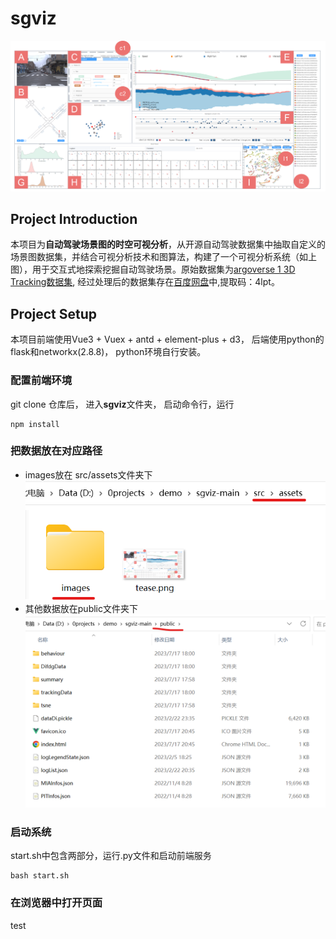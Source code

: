 # sgviz
![tease](https://github.com/TingLiu1024/sgviz/blob/main/src/assets/tease.png)

## Project Introduction
本项目为**自动驾驶场景图的时空可视分析**，从开源自动驾驶数据集中抽取自定义的场景图数据集，并结合可视分析技术和图算法，构建了一个可视分析系统（如上图），用于交互式地探索挖掘自动驾驶场景。原始数据集为[argoverse 1 3D Tracking数据集](https://www.argoverse.org/av1.html#tracking-link), 经过处理后的数据集存在[百度网盘](https://pan.baidu.com/s/1Qzw74BwFClX73PKSowm_dw 
)中,提取码：4lpt。

## Project Setup
本项目前端使用Vue3 + Vuex + antd + element-plus + d3， 后端使用python的flask和networkx(2.8.8)， python环境自行安装。
### 配置前端环境
git clone 仓库后， 进入**sgviz**文件夹， 启动命令行，运行
```
npm install
```

### 把数据放在对应路径

+ images放在 src/assets文件夹下
  ![dataPath](https://github.com/TingLiu1024/sgviz/blob/main/src/assets/dataPath1.png)
+ 其他数据放在public文件夹下
 ![dataPath](https://github.com/TingLiu1024/sgviz/blob/main/src/assets/dataPath2.png)


### 启动系统
start.sh中包含两部分，运行.py文件和启动前端服务
```
bash start.sh
```
### 在浏览器中打开页面

test



